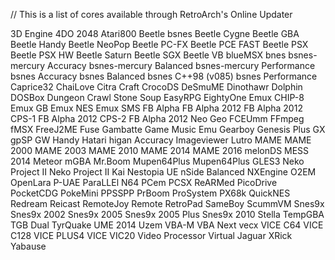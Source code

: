 // This is a list of cores available through RetroArch's Online Updater

3D Engine
4DO
2048
Atari800
Beetle bsnes
Beetle Cygne
Beetle GBA
Beetle Handy
Beetle NeoPop
Beetle PC-FX
Beetle PCE FAST
Beetle PSX
Beetle PSX HW
Beetle Saturn
Beetle SGX
Beetle VB
blueMSX
bnes
bsnes-mercury Accuracy
bsnes-mercury Balanced
bsnes-mercury Performance
bsnes Accuracy
bsnes Balanced
bsnes C++98 (v085)
bsnes Performance
Caprice32
ChaiLove
Citra
Craft
CrocoDS
DeSmuME
Dinothawr
Dolphin
DOSBox
Dungeon Crawl Stone Soup
EasyRPG
EightyOne
Emux CHIP-8
Emux GB
Emux NES
Emux SMS
FB Alpha
FB Alpha 2012
FB Alpha 2012 CPS-1
FB Alpha 2012 CPS-2
FB Alpha 2012 Neo Geo
FCEUmm
FFmpeg
fMSX
FreeJ2ME
Fuse
Gambatte
Game Music Emu
Gearboy
Genesis Plus GX
gpSP
GW
Handy
Hatari
higan Accuracy
Imageviewer
Lutro
MAME
MAME 2000
MAME 2003
MAME 2010
MAME 2014
MAME 2016
melonDS
MESS 2014
Meteor
mGBA
Mr.Boom
Mupen64Plus
Mupen64Plus GLES3
Neko Project II
Neko Project II Kai
Nestopia UE
nSide Balanced
NXEngine
O2EM
OpenLara
P-UAE
ParaLLEl N64
PCem
PCSX ReARMed
PicoDrive
PocketCDG
PokeMini
PPSSPP
PrBoom
ProSystem
PX68k
QuickNES
Redream
Reicast
RemoteJoy
Remote RetroPad
SameBoy
ScummVM
Snes9x
Snes9x 2002
Snes9x 2005
Snes9x 2005 Plus
Snes9x 2010
Stella
TempGBA
TGB Dual
TyrQuake
UME 2014
Uzem
VBA-M
VBA Next
vecx
VICE C64
VICE C128
VICE PLUS4
VICE VIC20
Video Processor
Virtual Jaguar
XRick
Yabause